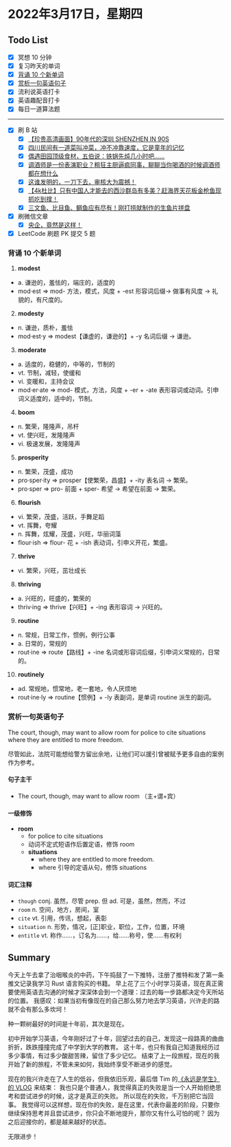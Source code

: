 # 2022年3月17日，星期四
## Todo List

- [x] 冥想 10 分钟
- [x] 复习昨天的单词
- [x] [背诵 10 个新单词](#背诵-10-个新单词)
- [x] [赏析一句英语句子](#赏析一句英语句子)
- [x] 流利说英语打卡
- [x] 英语趣配音打卡
- [x] 每日一道算法题
--------
- [x] 刷 B 站
  - [x] [【珍贵高清画面】90年代的深圳 SHENZHEN IN 90S](https://b23.tv/g7HGR4r)
  - [x] [四川民间有一道菜叫冲菜，冲不冲靠速度，它是童年的记忆](https://b23.tv/Lyyobde)
  - [x] [偶遇田园顶级食材，五伯说：铁锅先炖几小时吧……](https://b23.tv/ncPLL4D)
  - [x] [调酒师是一份表演职业？粗狂主厨逼疯同事，聊聊当你喝酒的时候调酒师都在想什么](https://b23.tv/kJ2Balw)
  - [x] [这谁发明的，一刀下去，审核大为震撼！](https://b23.tv/kWtnkX4)
  - [x] [【4k杜比】只有中国人才能去的西沙群岛有多美？赶海界天花板金枪鱼现抓吃到撑！](https://b23.tv/ab23jKg)
  - [x] [三文鱼、比目鱼、鲷鱼应有尽有！刚打捞就制作的生鱼片拼盘](https://b23.tv/ySztKd2)
- [x] 刷微信文章
  - [x] [央企，竟然是这样！](https://mp.weixin.qq.com/s/MTc76ZP2C1DT2E8zQ1Uk4A)
- [x] LeetCode 刷题 PK 提交 5 题

### 背诵 10 个新单词

1. **modest**
  - a. 谦逊的，羞怯的，端庄的，适度的
  - mod·est => mod- 方法，模式，风度 + -est 形容词后缀→ 做事有风度 → 礼貌的，有尺度的。

2. **modesty**
  - n. 谦逊，质朴，羞怯
  - mod·est·y => modest【谦虚的，谦逊的】+ -y 名词后缀 → 谦逊。

3. **moderate**
  - a. 适度的，稳健的，中等的，节制的
  - vt. 节制，减轻，使缓和
  - vi. 变暖和，主持会议
  - mod·er·ate => mod- 模式，方法，风度 + -er + -ate 表形容词或动词。引申词义适度的，适中的，节制。

4. **boom**
  - n. 繁荣，隆隆声，吊杆
  - vt. 使兴旺，发隆隆声
  - vi. 极速发展，发隆隆声

5. **prosperity**
  - n. 繁荣，茂盛，成功
  - pro·sper·ity => prosper【使繁荣，昌盛】+ -ity 表名词 → 繁荣。
  - pro·sper => pro- 前面 + sper- 希望 → 希望在前面 → 繁荣。

6. **flourish**
  - vi. 繁荣，茂盛，活跃，手舞足蹈
  - vt. 挥舞，夸耀
  - n. 挥舞，炫耀，茂盛，兴旺，华丽词藻
  - flour·ish => flour- 花 + -ish 表动词，引申义开花，繁盛。

7. **thrive**
  - vi. 繁荣，兴旺，茁壮成长

8. **thriving**
  - a. 兴旺的，旺盛的，繁荣的
  - thriv·ing => thrive【兴旺】+ -ing 表形容词 → 兴旺的。

9. **routine**
  - n. 常规，日常工作，惯例，例行公事
  - a. 日常的，常规的
  - rout·ine => route【路线】+ -ine 名词或形容词后缀，引申词义常规的，日常的。

10. **routinely**
  - ad. 常规地，惯常地，老一套地，令人厌烦地
  - rout·ine·ly => routine【惯例】+ -ly 表副词，是单词 routine 派生的副词。


### 赏析一句英语句子

The court, though, may want to allow room for police to cite situations where they are entitled to more freedom.

尽管如此，法院可能想给警方留出余地，让他们可以援引曾被赋予更多自由的案例作为参考。

#### 句子主干

- The court, though, may want to allow room （主+谓+宾）

#### 一级修饰

- **room**
  - for police to cite situations
  - 动词不定式短语作后置定语，修饰 room
  - **situations**
    - where they are entitled to more freedom.
    - where 引导的定语从句，修饰 situations

#### 词汇注释

- `though` conj. 虽然，尽管 prep. 但 ad. 可是，虽然，然而，不过
- `room` n. 空间，地方，房间，室
- `cite` vt. 引用，传讯，想起，表彰
- `situation` n. 形势，情况，[正]职业，职位，工作，位置，环境
- `entitle` vt. 称作……，订名为……，给……称号，使……有权利

## Summary

今天上午去拿了治咽喉炎的中药，下午捣鼓了一下推特，注册了推特和发了第一条推文记录我学习 Rust 语言购买的书籍。
早上花了三个小时学习英语，现在真正需要使用英语去沟通的时候才深深体会到一个道理：过去的每一步路都决定今天所站的位置。
我感叹：如果当初有像现在的自己那么努力地去学习英语，兴许走的路就不会有那么多坎坷！

种一颗树最好的时间是十年前，其次是现在。

初中开始学习英语，今年刚好过了十年，回望过去的自己，发现这一段路真的曲曲折折，跌跌撞撞完成了中学到大学的教育。
这十年，也只有我自己知道我经历过多少事情，有过多少酸甜苦辣，留住了多少记忆。
结束了上一段旅程，现在的我开始了新的旅程，不管未来如何，我始终享受不断进步的感觉。

现在的我兴许走在了人生的低谷，但我依旧乐观，最后借 Tim 的[《永远是学生》的 VLOG](https://b23.tv/EyYdNK8) 来结束：
我也只是个普通人，我觉得真正的失败是当一个人开始拒绝思考和尝试进步的时候，这才是真正的失败。
所以现在的失败，千万别把它当回事。
我觉得可以这样想，现在你的失败，是在这里，代表你最差的阶段，只要你继续保持思考并且尝试进步，你只会不断地提升，那你又有什么可怕的呢？
因为之后迎接你的，都是越来越好的状态。

无限进步！
